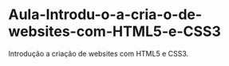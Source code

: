 # Aula-Introdu-o-a-cria-o-de-websites-com-HTML5-e-CSS3
Introdução a criação de websites com HTML5 e CSS3.
